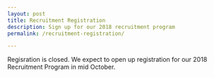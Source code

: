 ```yaml
---
layout: post
title: Recruitment Registration
description: Sign up for our 2018 recruitment program
permalink: /recruitment-registration/

---
```

<p>Regisration is closed. We expect to open up registration for our 2018 Recruitment Program in mid October.</p>
